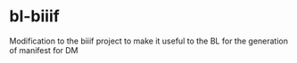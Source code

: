 # bl-biiif
Modification to the biiif project to make it useful to the BL for the generation of manifest for DM
